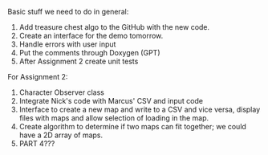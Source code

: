 Basic stuff we need to do in general:

1. Add treasure chest algo to the GitHub with the new code.
2. Create an interface for the demo tomorrow.
3. Handle errors with user input
4. Put the comments through Doxygen (GPT)
5. After Assignment 2 create unit tests

For Assignment 2:
1. Character Observer class
2. Integrate Nick's code with Marcus' CSV and input code
3. Interface to create a new map and write to a CSV and vice versa, display files with maps and allow selection of loading in the map.
4. Create algorithm to determine if two maps can fit together; we could have a 2D array of maps.
5. PART 4???
